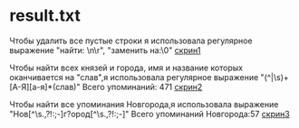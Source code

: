 # result.txt
Чтобы удалить все пустые строки я использовала регулярное выражение "найти: \n\r", "заменить на:\0"
[скрин1](https://pp.userapi.com/c834303/v834303407/157b7d/4Y149lz-H28.jpg)

Чтобы найти всех князей и города, имя и название которых оканчивается на "слав",я использовала регулярное выражение "(^|\s)+[А-Я][а-я]*(слав)"
Всего упоминаний: 471
[скрин2](https://pp.userapi.com/c844616/v844616407/6a73b/pHLMQtPYjzg.jpg)

Чтобы найти все упоминания Новгорода,я использовала выражение "Нов[^\s.,\?!:;-]г?ород[^\s.,\?!:;-]"
Всего упоминаний Новгорода:57
[скрин3](https://pp.userapi.com/c834303/v834303407/157b91/z21KXx6KfXo.jpg)
